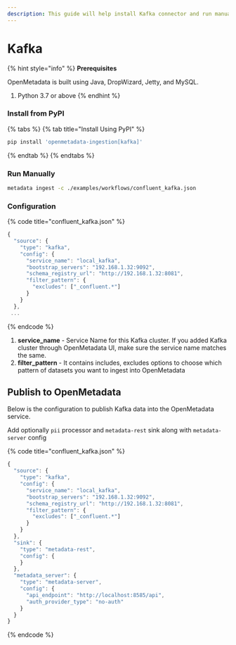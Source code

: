 ```yaml
---
description: This guide will help install Kafka connector and run manually
---
```


# Kafka

{% hint style="info" %}
**Prerequisites**

OpenMetadata is built using Java, DropWizard, Jetty, and MySQL.

1. Python 3.7 or above
{% endhint %}

### Install from PyPI

{% tabs %}
{% tab title="Install Using PyPI" %}
```bash
pip install 'openmetadata-ingestion[kafka]'
```
{% endtab %}
{% endtabs %}

### Run Manually

```bash
metadata ingest -c ./examples/workflows/confluent_kafka.json
```

### Configuration

{% code title="confluent_kafka.json" %}
```javascript
{
  "source": {
    "type": "kafka",
    "config": {
      "service_name": "local_kafka",
      "bootstrap_servers": "192.168.1.32:9092",
      "schema_registry_url": "http://192.168.1.32:8081",
      "filter_pattern": {
        "excludes": ["_confluent.*"]
      }
    }
  },
 ...
```
{% endcode %}

1. **service_name** - Service Name for this Kafka cluster. If you added Kafka cluster through OpenMetadata UI, make sure the service name matches the same.
2. **filter_pattern** - It contains includes, excludes options to choose which pattern of datasets you want to ingest into OpenMetadata

## Publish to OpenMetadata

Below is the configuration to publish Kafka data into the OpenMetadata service.

Add optionally `pii` processor and `metadata-rest` sink along with `metadata-server` config

{% code title="confluent_kafka.json" %}
```javascript
{
  "source": {
    "type": "kafka",
    "config": {
      "service_name": "local_kafka",
      "bootstrap_servers": "192.168.1.32:9092",
      "schema_registry_url": "http://192.168.1.32:8081",
      "filter_pattern": {
        "excludes": ["_confluent.*"]
      }
    }
  },
  "sink": {
    "type": "metadata-rest",
    "config": {
    }
  },
  "metadata_server": {
    "type": "metadata-server",
    "config": {
      "api_endpoint": "http://localhost:8585/api",
      "auth_provider_type": "no-auth"
    }
  }
}
```
{% endcode %}
